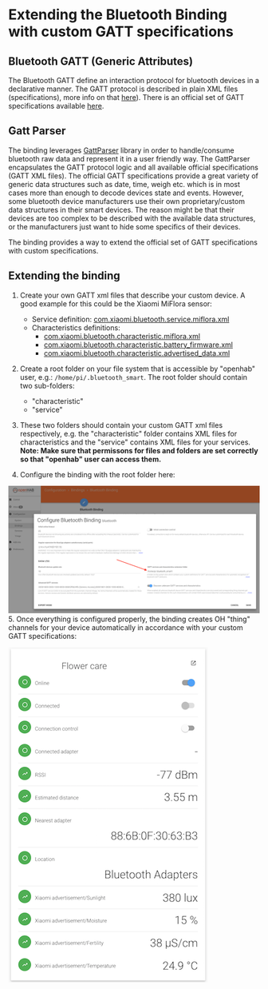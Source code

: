 # Extending the Bluetooth Binding with custom GATT specifications

## Bluetooth GATT (Generic Attributes)

The Bluetooth GATT define an interaction protocol for bluetooth devices in a declarative manner.
The GATT protocol is described in plain XML files (specifications), more info on that [here](https://www.bluetooth.com/specifications/gatt/generic-attributes-overview)). 
There is an official set of GATT specifications available [here](https://www.bluetooth.com/specifications/gatt). 

## Gatt Parser

The binding leverages [GattParser](https://github.com/sputnikdev/bluetooth-gatt-parser) library in order to handle/consume bluetooth 
raw data and represent it in a user friendly way. The GattParser encapsulates the GATT protocol logic and all available 
official specifications (GATT XML files). The official GATT specifications provide a great variety of generic data structures such as date, time, weigh etc.
which is in most cases more than enough to decode devices state and events. However, some bluetooth device manufacturers use their own
proprietary/custom data structures in their smart devices. The reason might be that their devices are too complex to be described 
with the available data structures, or the manufacturers just want to hide some specifics of their devices.

The binding provides a way to extend the official set of GATT specifications with custom specifications.

## Extending the binding

1. Create your own GATT xml files that describe your custom device. A good example for this could be the Xiaomi MiFlora sensor:
    * Service definition: [com.xiaomi.bluetooth.service.miflora.xml](https://github.com/sputnikdev/bluetooth-gatt-parser/blob/master/src/main/resources/gatt/service/com.xiaomi.bluetooth.service.miflora.xml)
    * Characteristics definitions:
        * [com.xiaomi.bluetooth.characteristic.miflora.xml](https://github.com/sputnikdev/bluetooth-gatt-parser/blob/master/src/main/resources/gatt/characteristic/com.xiaomi.bluetooth.characteristic.miflora.xml)
        * [com.xiaomi.bluetooth.characteristic.battery_firmware.xml](https://github.com/sputnikdev/bluetooth-gatt-parser/blob/master/src/main/resources/gatt/characteristic/com.xiaomi.bluetooth.characteristic.battery_firmware.xml)
        * [com.xiaomi.bluetooth.characteristic.advertised_data.xml](https://github.com/sputnikdev/bluetooth-gatt-parser/blob/master/src/main/resources/gatt/characteristic/com.xiaomi.bluetooth.characteristic.advertised_data.xml)
        
2. Create a root folder on your file system that is accessible by "openhab" user, e.g.:
`/home/pi/.bluetooth_smart`. The root folder should contain two sub-folders:
   * "characteristic"
   * "service"    
3. These two folders should contain your custom GATT xml files respectively, e.g. the "characteristic" folder contains XML files 
for characteristics and the "service" contains XML files for your services. **Note: Make sure that permissons for files and folders are set correctly so that "openhab" user can access them.**
4. Configure the binding with the root folder here:

![Configure GATT extensions](gatt-extensions.png?raw=true "Configure GATT extensions")
5. Once everything is configured properly, the binding creates OH "thing" channels for your device automatically in accordance with your custom GATT specifications:

![Xiaomi MiFlora thing](xiaomi-miflora-thing.png?raw=true "Xiaomi MiFlora thing")